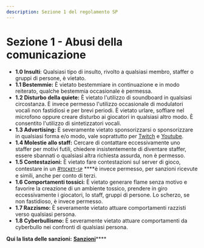 ```yaml
---
description: Sezione 1 del regolamento SP
---
```


# Sezione 1 - Abusi della comunicazione

* **1.0 Insulti**: Qualsiasi tipo di insulto, rivolto a qualsiasi membro, staffer o gruppi di persone, è vietato. 
* **1.1 Bestemmie:** È vietato bestemmiare in continuazione e in modo reiterato, qualche bestemmia occasionale è permessa. 
* **1.2 Disturbo della quiete:** È vietato l'utilizzo di soundboard in qualsiasi circostanza.  È invece permesso l'utilizzo occasionale di modulatori vocali non fastidiosi e per brevi periodi.  È vietato urlare, soffiare nel microfono oppure creare disturbo ai giocatori in qualsiasi altro modo.  È consentito l'utilizzo di sintetizzatori vocali. 
* **1.3 Advertising:** È severamente vietato sponsorizzarsi o sponsorizzare in qualsiasi forma e/o modo, vale soprattutto per [Twitch](https://twitch.tv) e [Youtube](https://www.youtube.com). 
* **1.4 Molestie allo staff:** Cercare di contattare eccessivamente uno staffer per motivi futili, chiedere insistentemente di diventare staffer, essere sbannati o qualsiasi altra richiesta assurda, non è permesso. 
* **1.5 Contestazioni:** È vietato fare contestazioni sul server di gioco, contestare in un [\#ᴛɪᴄᴋᴇᴛ-ꜱᴘ](https://discord.com/channels/572513041078288384/729521125473779746/875891150513373296) ****è invece permesso, per sanzioni ricevute e simili, anche per conto di terzi. 
* **1.6 Comportamenti tossici:** È vietato generare flame senza motivo e favorire la creazione di un ambiente tossico, prendere in giro eccessivamente i giocatori, lo staff, gruppi di persone.  Lo scherzo, se non fastidioso, è invece permesso. 
* **1.7 Razzismo:** È severamente vietato attuare comportamenti razzisti verso qualsiasi persona. 
* **1.8 Cyberbullismo:** È severamente vietato attuare comportamenti da cyberbullo nei confronti di qualsiasi persona.

**Qui la lista delle sanzioni:** [**Sanzioni**](sanzioni.md)\*\*\*\*

